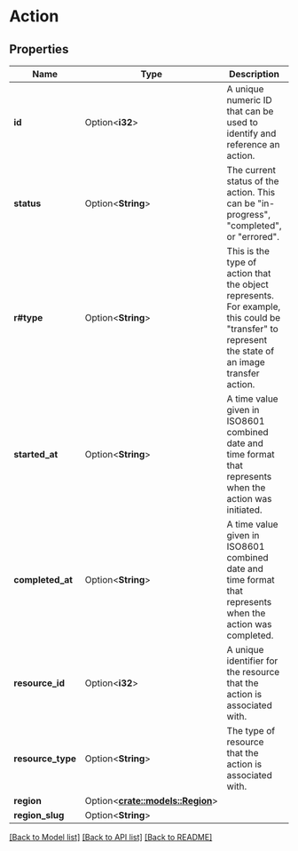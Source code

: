 # Action

## Properties

Name | Type | Description | Notes
------------ | ------------- | ------------- | -------------
**id** | Option<**i32**> | A unique numeric ID that can be used to identify and reference an action. | [optional]
**status** | Option<**String**> | The current status of the action. This can be \"in-progress\", \"completed\", or \"errored\". | [optional][default to InProgress]
**r#type** | Option<**String**> | This is the type of action that the object represents. For example, this could be \"transfer\" to represent the state of an image transfer action. | [optional]
**started_at** | Option<**String**> | A time value given in ISO8601 combined date and time format that represents when the action was initiated. | [optional]
**completed_at** | Option<**String**> | A time value given in ISO8601 combined date and time format that represents when the action was completed. | [optional]
**resource_id** | Option<**i32**> | A unique identifier for the resource that the action is associated with. | [optional]
**resource_type** | Option<**String**> | The type of resource that the action is associated with. | [optional]
**region** | Option<[**crate::models::Region**](region.md)> |  | [optional]
**region_slug** | Option<**String**> |  | [optional]

[[Back to Model list]](../README.md#documentation-for-models) [[Back to API list]](../README.md#documentation-for-api-endpoints) [[Back to README]](../README.md)


